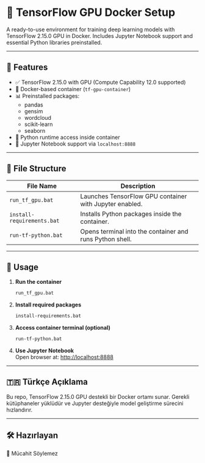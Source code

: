# 🧠 TensorFlow GPU Docker Setup

A ready-to-use environment for training deep learning models with TensorFlow 2.15.0 GPU in Docker. Includes Jupyter Notebook support and essential Python libraries preinstalled.

---

## 🚀 Features

- ✅ TensorFlow 2.15.0 with GPU (Compute Capability 12.0 supported)
- 🐳 Docker-based container (`tf-gpu-container`)
- 📊 Preinstalled packages:
  - pandas
  - gensim
  - wordcloud
  - scikit-learn
  - seaborn
- 🧪 Python runtime access inside container
- 📓 Jupyter Notebook support via `localhost:8888`

---

## 📂 File Structure

| File Name                | Description                                              |
|-------------------------|----------------------------------------------------------|
| `run_tf_gpu.bat`        | Launches TensorFlow GPU container with Jupyter enabled. |
| `install-requirements.bat` | Installs Python packages inside the container.        |
| `run-tf-python.bat`     | Opens terminal into the container and runs Python shell.|

---

## 📌 Usage

1. **Run the container**  
   ```bash
   run_tf_gpu.bat
   ```

2. **Install required packages**  
   ```bash
   install-requirements.bat
   ```

3. **Access container terminal (optional)**  
   ```bash
   run-tf-python.bat
   ```

4. **Use Jupyter Notebook**  
   Open browser at: [http://localhost:8888](http://localhost:8888)

---

## 🇹🇷 Türkçe Açıklama

Bu repo, TensorFlow 2.15.0 GPU destekli bir Docker ortamı sunar. Gerekli kütüphaneler yüklüdür ve Jupyter desteğiyle model geliştirme sürecini hızlandırır.

---

## 🛠️ Hazırlayan

📎 Mücahit Söylemez
